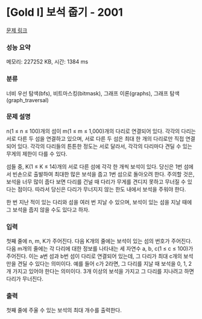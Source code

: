 # [Gold I] 보석 줍기 - 2001 

[문제 링크](https://www.acmicpc.net/problem/2001) 

### 성능 요약

메모리: 227252 KB, 시간: 1384 ms

### 분류

너비 우선 탐색(bfs), 비트마스킹(bitmask), 그래프 이론(graphs), 그래프 탐색(graph_traversal)

### 문제 설명

<p>n(1 ≤ n ≤ 100)개의 섬이 m(1 ≤ m ≤ 1,000)개의 다리로 연결되어 있다. 각각의 다리는 서로 다른 두 섬을 연결하고 있으며, 서로 다른 두 섬은 최대 한 개의 다리로만 직접 연결되어 있다. 각각의 다리들의 튼튼한 정도는 서로 달라서, 각각의 다리마다 견딜 수 있는 무게의 제한이 다를 수 있다.</p>

<p>섬들 중, K(1 ≤ K ≤ 14)개의 서로 다른 섬에 각각 한 개씩 보석이 있다. 당신은 1번 섬에서 빈손으로 출발하여 최대한 많은 보석을 줍고 1번 섬으로 돌아오려 한다. 주의할 것은, 보석을 너무 많이 줍다 보면 다리를 건널 때 다리가 무게를 견디지 못하고 무너질 수 있다는 점이다. 따라서 당신은 다리가 무너지지 않는 한도 내에서 보석을 주워야 한다.</p>

<p>한 번 지난 적이 있는 다리와 섬을 여러 번 지날 수 있으며, 보석이 있는 섬을 지날 때에 그 보석을 줍지 않을 수도 있다고 하자.</p>

### 입력 

 <p>첫째 줄에 n, m, K가 주어진다. 다음 K개의 줄에는 보석이 있는 섬의 번호가 주어진다. 다음 m개의 줄에는 각 다리에 대한 정보를 나타내는 세 자연수 a, b, c(1 ≤ c ≤ 100)가 주어진다. 이는 a번 섬과 b번 섬이 다리로 연결되어 있는데, 그 다리가 최대 c개의 보석만을 견딜 수 있다는 의미이다. 예를 들어 c가 2라면, 그 다리를 지날 때 보석을 0, 1, 2개 가지고 있어야 한다는 의미이다. 3개 이상의 보석을 가지고 그 다리를 지나려고 하면 다리가 무너진다.</p>

### 출력 

 <p>첫째 줄에 주울 수 있는 보석의 최대 개수를 출력한다.</p>

